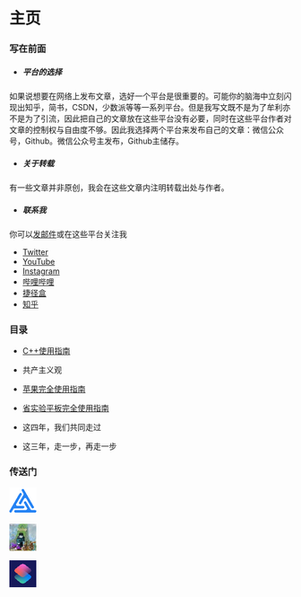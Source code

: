 # 主页

### 写在前面

- ##### 平台的选择

如果说想要在网络上发布文章，选好一个平台是很重要的。可能你的脑海中立刻闪现出知乎，简书，CSDN，少数派等等一系列平台。但是我写文既不是为了牟利亦不是为了引流，因此把自己的文章放在这些平台没有必要，同时在这些平台作者对文章的控制权与自由度不够。因此我选择两个平台来发布自己的文章：微信公众号，Github。微信公众号主发布，Github主储存。

- ##### 关于转载

有一些文章并非原创，我会在这些文章内注明转载出处与作者。

- ##### 联系我

你可以[发邮件](http://mail.qq.com/cgi-bin/qm_share?t=qm_mailme&email=creeperwater@qq.com "creeperwater@qq.com")或在这些平台关注我
- [Twitter](https://twitter.com/creeperlqb)
- [YouTube](https://www.youtube.com/channel/UC75HTtnmfiMCeyC6Rhtq4tA)
- [Instagram](https://www.instagram.com/creeperlqb)
- [哔哩哔哩](https://space.bilibili.com/310226410)
- [捷径盒](https://jiejinghe.com/users/7611382328)
- [知乎](http://www.zhihu.com/people/creeperwater)

### 目录

- [C++使用指南](C++使用指南)

- 共产主义观

- [苹果完全使用指南](苹果完全使用指南)

- [省实验平板完全使用指南](省实验平板完全使用指南)

- 这四年，我们共同走过

- 这三年，走一步，再走一步

### 传送门

[![](img\logo_TTT.png "coming soon")](https://space.bilibili.com/586981559/)

[![](img\logo_creeper.jpg "苦力怕水博客")](https://creeperwater.github.io/)

[![](img\logo_shortcuts.png)](快捷指令)